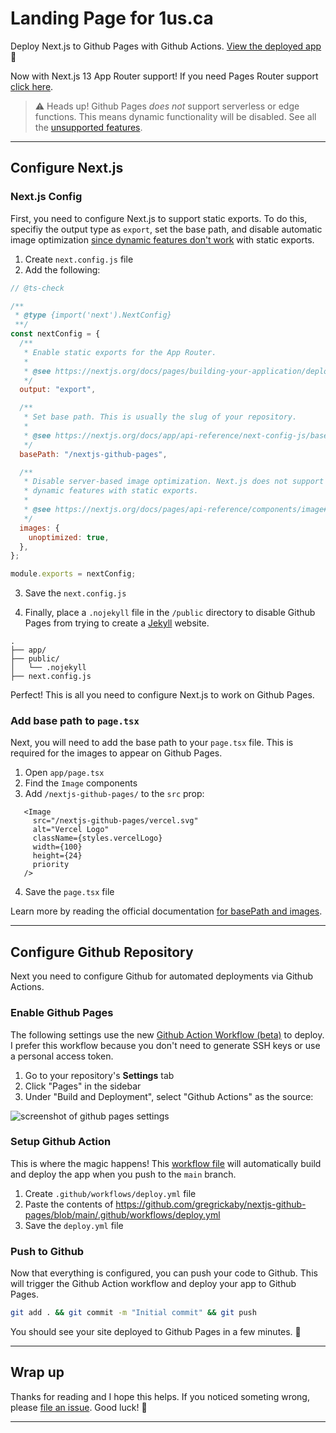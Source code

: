 # Landing Page for 1us.ca

Deploy Next.js to Github Pages with Github Actions. [View the deployed app](https://gregrickaby.github.io/nextjs-github-pages/) 🚀

Now with Next.js 13 App Router support! If you need Pages Router support [click here](https://github.com/gregrickaby/nextjs-github-pages/releases/tag/pages_dir).

> ⚠️ Heads up! Github Pages _does not_ support serverless or edge functions. This means dynamic functionality will be disabled. See all the [unsupported features](https://nextjs.org/docs/pages/building-your-application/deploying/static-exports#unsupported-features).

---

## Configure Next.js

### Next.js Config

First, you need to configure Next.js to support static exports. To do this, specifiy the output type as `export`, set the base path, and disable automatic image optimization [since dynamic features don't work](https://nextjs.org/blog/next-12-3#disable-image-optimization-stable) with static exports.

1. Create `next.config.js` file
2. Add the following:

```js
// @ts-check

/**
 * @type {import('next').NextConfig}
 **/
const nextConfig = {
  /**
   * Enable static exports for the App Router.
   *
   * @see https://nextjs.org/docs/pages/building-your-application/deploying/static-exports
   */
  output: "export",

  /**
   * Set base path. This is usually the slug of your repository.
   *
   * @see https://nextjs.org/docs/app/api-reference/next-config-js/basePath
   */
  basePath: "/nextjs-github-pages",

  /**
   * Disable server-based image optimization. Next.js does not support
   * dynamic features with static exports.
   *
   * @see https://nextjs.org/docs/pages/api-reference/components/image#unoptimized
   */
  images: {
    unoptimized: true,
  },
};

module.exports = nextConfig;
```

3. Save the `next.config.js`

4. Finally, place a `.nojekyll` file in the `/public` directory to disable Github Pages from trying to create a [Jekyll](https://github.blog/2009-12-29-bypassing-jekyll-on-github-pages/) website.

```treeview
.
├── app/
├── public/
│   └── .nojekyll
├── next.config.js
```

Perfect! This is all you need to configure Next.js to work on Github Pages.

### Add base path to `page.tsx`

Next, you will need to add the base path to your `page.tsx` file. This is required for the images to appear on Github Pages.

1. Open `app/page.tsx`
2. Find the `Image` components
3. Add `/nextjs-github-pages/` to the `src` prop:

```tsx[class="line-numbers"]
   <Image
     src="/nextjs-github-pages/vercel.svg"
     alt="Vercel Logo"
     className={styles.vercelLogo}
     width={100}
     height={24}
     priority
   />
```

4. Save the `page.tsx` file

Learn more by reading the official documentation [for basePath and images](https://nextjs.org/docs/app/api-reference/next-config-js/basePath#images).

---

## Configure Github Repository

Next you need to configure Github for automated deployments via Github Actions.

### Enable Github Pages

The following settings use the new [Github Action Workflow (beta)](https://github.blog/changelog/2022-07-27-github-pages-custom-github-actions-workflows-beta/) to deploy. I prefer this workflow because you don't need to generate SSH keys or use a personal access token.

1. Go to your repository's **Settings** tab
2. Click "Pages" in the sidebar
3. Under "Build and Deployment", select "Github Actions" as the source:

![screenshot of github pages settings](https://github.com/gregrickaby/nextjs-github-pages/assets/200280/a5f757c3-f515-4ca2-aadf-d2979c2c3bf5)

### Setup Github Action

This is where the magic happens! This [workflow file](https://github.com/gregrickaby/nextjs-github-pages/blob/main/.github/workflows/deploy.yml) will automatically build and deploy the app when you push to the `main` branch.

1. Create `.github/workflows/deploy.yml` file
2. Paste the contents of <https://github.com/gregrickaby/nextjs-github-pages/blob/main/.github/workflows/deploy.yml>
3. Save the `deploy.yml` file

### Push to Github

Now that everything is configured, you can push your code to Github. This will trigger the Github Action workflow and deploy your app to Github Pages.

```bash
git add . && git commit -m "Initial commit" && git push
```

You should see your site deployed to Github Pages in a few minutes. 🚀

---

## Wrap up

Thanks for reading and I hope this helps. If you noticed someting wrong, please [file an issue](https://github.com/gregrickaby/nextjs-github-pages/issues). Good luck! 🍻

---
